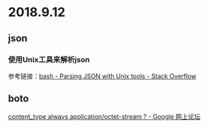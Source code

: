 # 2018.9.12

## json

### 使用Unix工具来解析json

参考链接：[bash - Parsing JSON with Unix tools - Stack Overflow](https://stackoverflow.com/questions/1955505/parsing-json-with-unix-tools)

## boto

[content_type always application/octet-stream ? - Google 网上论坛](https://groups.google.com/forum/#!topic/boto-users/KIkux87DJyE)